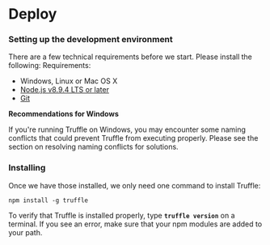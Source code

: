 # Deploy

### Setting up the development environment <a id="setting-up-the-development-environment"></a>

There are a few technical requirements before we start. Please install the following: Requirements:

* Windows, Linux or Mac OS X
* [Node.js v8.9.4 LTS or later](https://nodejs.org/en/)
* [Git](https://git-scm.com/)

**Recommendations for Windows**

If you're running Truffle on Windows, you may encounter some naming conflicts that could prevent Truffle from executing properly. Please see the section on resolving naming conflicts for solutions.

### Installing <a id="installing"></a>

Once we have those installed, we only need one command to install Truffle:

```text
npm install -g truffle
```

To verify that Truffle is installed properly, type **`truffle version`** on a terminal. If you see an error, make sure that your npm modules are added to your path.

